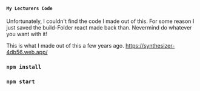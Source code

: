 #### `My Lecturers Code`
Unfortunately, I couldn't find the code I made out of this. For some reason I just saved the build-Folder react made back than. 
Nevermind do whatever you want with it!

This is what I made out of this a few years ago.
https://synthesizer-4db56.web.app/

### `npm install`
### `npm start`